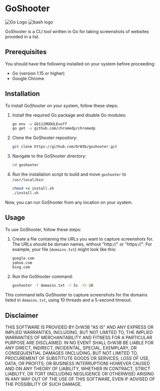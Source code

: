 # GoShooter
![Go Logo](https://camo.githubusercontent.com/b864130864173a91916143250a96a36effd3752914b3d678607842a2ca56def2/68747470733a2f2f696d672e736869656c64732e696f2f62616467652f476f2d3030414444383f7374796c653d666f722d7468652d6261646765266c6f676f3d676f266c6f676f436f6c6f723d7768697465)
![bash logo](https://camo.githubusercontent.com/aca8077e4bfa77bc5469b4691a9f649a1e22ea5a3271f82bb09dbc7cff80bf4c/68747470733a2f2f696d672e736869656c64732e696f2f62616467652f5368656c6c5f5363726970742d3132313031313f7374796c653d666f722d7468652d6261646765266c6f676f3d676e752d62617368266c6f676f436f6c6f723d7768697465)

GoShooter is a CLI tool written in Go for taking screenshots of websites provided in a list.

## Prerequisites

You should have the following installed on your system before proceeding:

- Go (version 1.15 or higher)
- Google Chrome

## Installation

To install GoShooter on your system, follow these steps:

1. Install the required Go package and disable Go modules:

    ```bash
    go env -w GO111MODULE=off
    go get -u github.com/chromedp/chromedp
    ```

2. Clone the GoShooter repository:

    ```bash
    git clone https://github.com/DrW3b/goshooter.git
    ```

3. Navigate to the GoShooter directory:

    ```bash
    cd goshooter
    ```


4. Run the installation script to build and move `goshooter` to `/usr/local/bin`:

    ```bash
    chmod +x install.sh
    ./install.sh
    ```

Now, you can run GoShooter from any location on your system.

## Usage

To use GoShooter, follow these steps:

1. Create a file containing the URLs you want to capture screenshots for. The URLs should be domain names, without "http://" or "https://". For example, your file (`domains.txt`) might look like this:

    ```bash
    google.com
    yahoo.com
    bing.com
    ```

2. Run the GoShooter command:

    ```bash
    goshooter -f domains.txt -t 5s -th 10
    ```

This command tells GoShooter to capture screenshots for the domains listed in `domains.txt`, using 10 threads and a 5-second timeout.

## Disclaimer

THIS SOFTWARE IS PROVIDED BY DrW3B "AS IS" AND ANY EXPRESS OR IMPLIED WARRANTIES, INCLUDING, BUT NOT LIMITED TO, THE IMPLIED WARRANTIES OF MERCHANTABILITY AND FITNESS FOR A PARTICULAR PURPOSE ARE DISCLAIMED. IN NO EVENT SHALL DrW3B BE LIABLE FOR ANY DIRECT, INDIRECT, INCIDENTAL, SPECIAL, EXEMPLARY, OR CONSEQUENTIAL DAMAGES (INCLUDING, BUT NOT LIMITED TO, PROCUREMENT OF SUBSTITUTE GOODS OR SERVICES; LOSS OF USE, DATA, OR PROFITS; OR BUSINESS INTERRUPTION) HOWEVER CAUSED AND ON ANY THEORY OF LIABILITY, WHETHER IN CONTRACT, STRICT LIABILITY, OR TORT (INCLUDING NEGLIGENCE OR OTHERWISE) ARISING IN ANY WAY OUT OF THE USE OF THIS SOFTWARE, EVEN IF ADVISED OF THE POSSIBILITY OF SUCH DAMAGE.

